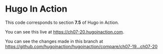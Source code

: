 Hugo In Action
===============

This code corresponds to section **7.5** of Hugo in Action.

You can see this live at https://ch07-20.hugoinaction.com.

You can see the changes made in this branch at https://github.com/hugoinaction/hugoinaction/compare/ch07-19...ch07-20

